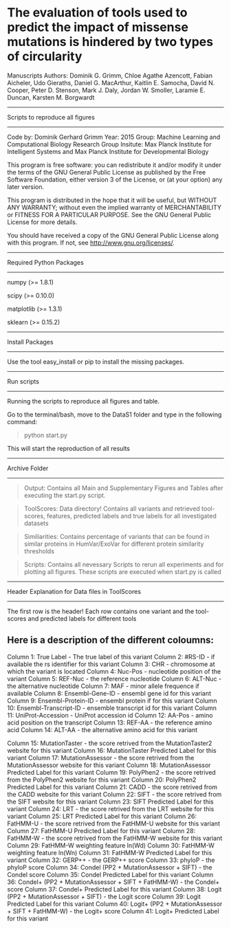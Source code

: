 # The evaluation of tools used to predict the impact of missense mutations is hindered by two types of circularity

Manuscripts Authors: Dominik G. Grimm, Chloe Agathe Azencott, Fabian Aicheler, Udo Gieraths, Daniel G. MacArthur, Kaitlin E. Samocha, David N. Cooper, Peter D. Stenson, Mark J. Daly, Jordan W. Smoller, Laramie E. Duncan, Karsten M. Borgwardt

********************************
Scripts to reproduce all figures
********************************

Code by: Dominik Gerhard Grimm
Year: 2015
Group: Machine Learning and Computational Biology Research Group
Insitute: Max Planck Institute for Intelligent Systems and Max Planck Institute for Developmental Biology

This program is free software: you can redistribute it and/or modify
it under the terms of the GNU General Public License as published by
the Free Software Foundation, either version 3 of the License, or
(at your option) any later version.

This program is distributed in the hope that it will be useful,
but WITHOUT ANY WARRANTY; without even the implied warranty of
MERCHANTABILITY or FITNESS FOR A PARTICULAR PURPOSE.  See the
GNU General Public License for more details.

You should have received a copy of the GNU General Public License
along with this program.  If not, see <http://www.gnu.org/licenses/>.

********************************
Required Python Packages
********************************

numpy (>= 1.8.1)

scipy (>= 0.10.0)

matplotlib (>= 1.3.1)

sklearn (>= 0.15.2)

********************************
Install Packages
********************************

Use the tool easy_install or pip to install the missing packages.

********************************
Run scripts
********************************

Running the scripts to reproduce all figures and table.

Go to the terminal/bash, move to the DataS1 folder and type in the following command:

>python start.py

This will start the reproduction of all results


********************************
Archive Folder
********************************

> Output: Contains all Main and Supplementary Figures and Tables after executing the start.py script.

> ToolScores: Data directory! Contains all variants and retrieved tool-scores, features, predicted labels and true labels for all investigated datasets

> Similiarities: Contains percentage of variants that can be found in similar proteins in HumVar/ExoVar for different protein similarity thresholds

> Scripts: Contains all nevessary Scripts to rerun all experiments and for plotting all figures. These scripts are executed when start.py is called

********************************
Header Explanation for Data files in ToolScores
********************************

The first row is the header!
Each row contains one variant and the tool-scores and predicted labels for different tools

Here is a description of the different coloumns:
------------------------------------------------

Column 1: True Label - The true label of this variant
Column 2: #RS-ID - if available the rs identifier for this variant 
Column 3: CHR - chromosome at which the variant is located
Column 4: Nuc-Pos - nucleotide position of the variant 
Column 5: REF-Nuc - the reference nucleotide
Column 6: ALT-Nuc - the alternative nucleotide
Column 7: MAF - minor allele frequence if available 
Column 8: Ensembl-Gene-ID - ensembl gene id for this variant
Column 9: Ensembl-Protein-ID - ensembl protein if for this variant 
Column 10: Ensembl-Transcript-ID - ensemble transcript id for this variant 
Column 11: UniProt-Accession - UniProt accession id 
Column 12: AA-Pos - amino acid position on the transcript 
Column 13: REF-AA - the reference amino acid 
Column 14: ALT-AA - the alternative amino acid for this variant 

Column 15: MutationTaster - the score retrived from the MutationTaster2 website for this variant 
Column 16: MutationTaster Predicted Label for this variant 
Column 17: MutationAssessor - the score retrived from the MutationAssessor website for this variant 
Column 18: MutationAssessor Predicted Label for this variant 
Column 19: PolyPhen2 - the score retrived from the PolyPhen2 website for this variant 
Column 20: PolyPhen2 Predicted Label for this variant 
Column 21: CADD - the score retrived from the CADD website for this variant 
Column 22: SIFT - the score retrived from the SIFT website for this variant 
Column 23: SIFT Predicted Label for this variant 
Column 24: LRT - the score retrived from the LRT website for this variant 
Column 25: LRT Predicted Label for this variant 
Column 26: FatHMM-U - the score retrived from the FatHMM-U website for this variant 
Column 27: FatHMM-U Predicted Label for this variant 
Column 28: FatHMM-W - the score retrived from the FatHMM-W website for this variant 
Column 29: FatHMM-W weighting feature ln(Wd) 
Column 30: FatHMM-W weighting feature ln(Wn) 
Column 31: FatHMM-W Predicted Label for this variant 
Column 32: GERP++ - the GERP++ score
Column 33: phyloP - the phyloP score
Column 34: Condel (PP2 + MutationAssessor + SIFT) - the Condel score 
Column 35: Condel Predicted Label for this variant 
Column 36: Condel+ (PP2 + MutationAssessor + SIFT + FatHMM-W) - the Condel+ score 
Column 37: Condel+ Predicted Label for this variant 
Column 38: Logit (PP2 + MutationAssessor + SIFT) - the Logit score 
Column 39: Logit Predicted Label for this variant 
Column 40: Logit+ (PP2 + MutationAssessor + SIFT + FatHMM-W) - the Logit+ score 
Column 41: Logit+ Predicted Label for this variant 

